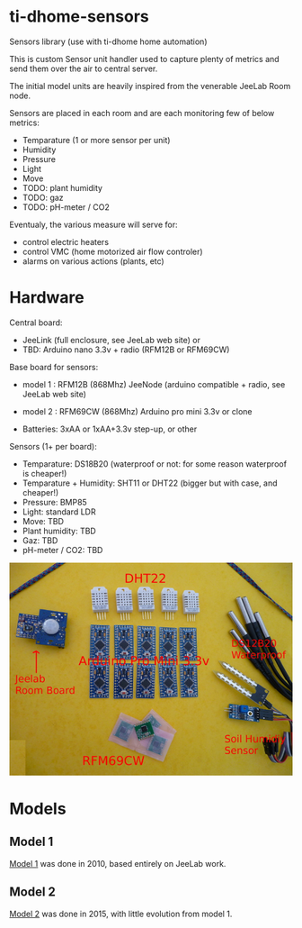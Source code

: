 # ti-dhome-sensors

Sensors library (use with ti-dhome home automation)

This is custom Sensor unit handler used to capture plenty of metrics and send them over the air to central server.

The initial model units are heavily inspired from the venerable JeeLab Room node.

Sensors are placed in each room and are each monitoring few of below metrics:
* Temparature (1 or more sensor per unit)
* Humidity
* Pressure
* Light
* Move
* TODO: plant humidity
* TODO: gaz
* TODO: pH-meter / CO2

Eventualy, the various measure will serve for:
* control electric heaters
* control VMC (home motorized air flow controler)
* alarms on various actions (plants, etc)

# Hardware

Central board:
* JeeLink (full enclosure, see JeeLab web site)
or
* TBD: Arduino nano 3.3v + radio (RFM12B or RFM69CW)

Base board for sensors:
* model 1 : RFM12B (868Mhz) JeeNode (arduino compatible + radio, see JeeLab web site)
* model 2 : RFM69CW (868Mhz) Arduino pro mini 3.3v or clone

* Batteries: 3xAA or 1xAA+3.3v step-up, or other

Sensors (1+ per board):
* Temparature: DS18B20 (waterproof or not: for some reason waterproof is cheaper!)
* Temparature + Humidity: SHT11 or DHT22 (bigger but with case, and cheaper!)
* Pressure: BMP85
* Light: standard LDR
* Move: TBD
* Plant humidity: TBD
* Gaz: TBD
* pH-meter / CO2: TBD

![Parts](res/Arduino-parts.jpg?raw=true "Parts")

# Models

## Model 1

[Model 1](model-1) was done in 2010, based entirely on JeeLab work.

## Model 2

[Model 2](model-2) was done in 2015, with little evolution from model 1.
